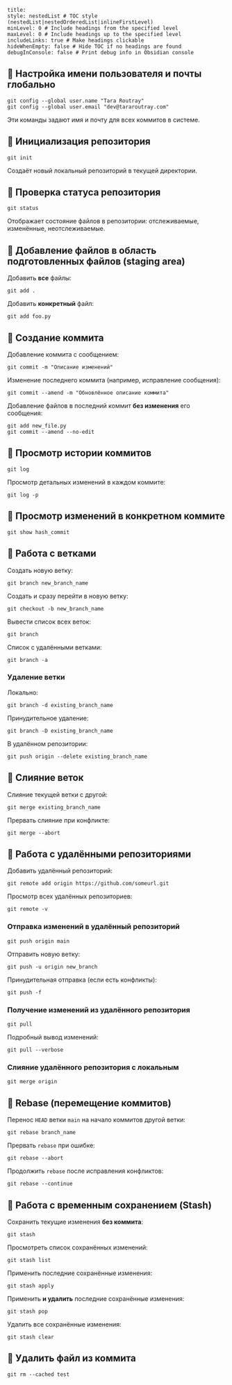 ```table-of-contents
title: 
style: nestedList # TOC style (nestedList|nestedOrderedList|inlineFirstLevel)
minLevel: 0 # Include headings from the specified level
maxLevel: 0 # Include headings up to the specified level
includeLinks: true # Make headings clickable
hideWhenEmpty: false # Hide TOC if no headings are found
debugInConsole: false # Print debug info in Obsidian console
```



## 🔹 Настройка имени пользователя и почты глобально

```
git config --global user.name "Tara Routray"
git config --global user.email "dev@tararoutray.com"
```

Эти команды задают имя и почту для всех коммитов в системе.

## 🔹 Инициализация репозитория

```
git init
```

Создаёт новый локальный репозиторий в текущей директории.

## 🔹 Проверка статуса репозитория

```
git status
```

Отображает состояние файлов в репозитории: отслеживаемые, изменённые, неотслеживаемые.

## 🔹 Добавление файлов в область подготовленных файлов (staging area)

Добавить **все** файлы:

```
git add .
```

Добавить **конкретный** файл:

```
git add foo.py
```

## 🔹 Создание коммита

Добавление коммита с сообщением:

```
git commit -m "Описание изменений"
```

Изменение последнего коммита (например, исправление сообщения):

```
git commit --amend -m "Обновлённое описание коммита"
```

Добавление файлов в последний коммит **без изменения** его сообщения:

```
git add new_file.py
git commit --amend --no-edit
```

## 🔹 Просмотр истории коммитов

```
git log
```

Просмотр детальных изменений в каждом коммите:

```
git log -p
```

## 🔹 Просмотр изменений в конкретном коммите

```
git show hash_commit
```

## 🔹 Работа с ветками

Создать новую ветку:

```
git branch new_branch_name
```

Создать и сразу перейти в новую ветку:

```
git checkout -b new_branch_name
```

Вывести список всех веток:

```
git branch
```

Список с удалёнными ветками:

```
git branch -a
```

### Удаление ветки

Локально:

```
git branch -d existing_branch_name
```

Принудительное удаление:

```
git branch -D existing_branch_name
```

В удалённом репозитории:

```
git push origin --delete existing_branch_name
```

## 🔹 Слияние веток

Слияние текущей ветки с другой:

```
git merge existing_branch_name
```

Прервать слияние при конфликте:

```
git merge --abort
```

## 🔹 Работа с удалёнными репозиториями

Добавить удалённый репозиторий:

```
git remote add origin https://github.com/someurl.git
```

Просмотр всех удалённых репозиториев:

```
git remote -v
```

### Отправка изменений в удалённый репозиторий

```
git push origin main
```

Отправить новую ветку:

```
git push -u origin new_branch
```

Принудительная отправка (если есть конфликты):

```
git push -f
```

### Получение изменений из удалённого репозитория

```
git pull
```

Подробный вывод изменений:

```
git pull --verbose
```

### Слияние удалённого репозитория с локальным

```
git merge origin
```

## 🔹 Rebase (перемещение коммитов)

Перенос `HEAD` ветки `main` на начало коммитов другой ветки:

```
git rebase branch_name
```

Прервать `rebase` при ошибке:

```
git rebase --abort
```

Продолжить `rebase` после исправления конфликтов:

```
git rebase --continue
```

## 🔹 Работа с временным сохранением (Stash)

Сохранить текущие изменения **без коммита**:

```
git stash
```

Просмотреть список сохранённых изменений:

```
git stash list
```

Применить последние сохранённые изменения:

```
git stash apply
```

Применить **и удалить** последние сохранённые изменения:

```
git stash pop
```

Удалить все сохранённые изменения:
```
git stash clear
```

## 🔹 Удалить файл из коммита
```
git rm --cached test
```